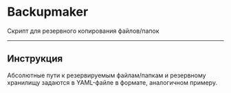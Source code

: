 # Backupmaker
Скрипт для резервного копирования файлов/папок
____
## Инструкция
Абсолютные пути к резервируемым файлам/папкам и резервному хранилищу задаются в YAML-файле в формате, аналогичном примеру. 
